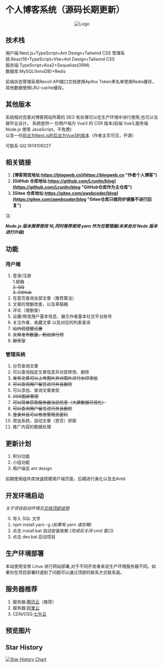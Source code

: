 # 个人博客系统（源码长期更新）

<div align=center>
 <img src="https://blogweb.cn/favicon.svg" alt="Logo" title="logo" />
</div>

## 技术栈

用户端:Next.js+TypeScript+Ant Design+Tailwind CSS 
管理系统:React18+TypeScript+Vite+Ant Design+Tailwind CSS  
服务端:TypeScript+Koa2+Sequelize(ORM)  
数据库:MySQL(InnoDB)+Redis  

前端状态管理采用Recoil
API接口文档使用Apifox
Token黑名单使用Redis缓存，其他数据使用LRU-cache缓存。  

## 其他版本

系统相对完善对博客网站所需的 SEO 有处理可以在生产环境中进行使用,也可以当做毕业设计。
系统提供一 份用户端为 Vue3 的 CSR 版本(前端 Vue3,服务端 Node.js 使用 JavaScript，不免费)  
以及一份[前台为Next.js的后台为Vue3的版本](https://github.com/Lrunlin/web_blog "个人博客")（作者主页可见，开源） 

可联系 QQ:1974109227  

## 相关链接

1. **[博客预览地址:https://blogweb.cn](https://blogweb.cn "作者个人博客")**
2. **[GitHub 仓库地址:https://github.com/Lrunlin/blog](https://github.com/Lrunlin/blog "GitHub仓库作为主仓库")**
3. **[Gitee 仓库地址:https://gitee.com/awebcoder/blog](https://gitee.com/awebcoder/blog "Gitee仓库只做同步镜像不进行回复")**

<p id="to">注:</p>

**_Node.js 版本推荐使用 16,同时推荐使用 yarn 作为包管理器(未来会对 Node 版本进行升级)_**

## 功能

### 用户端
1. 登录/注册  
 1.邮箱  
 ~~2. QQ~~  
 ~~3. GitHub~~  
3. 在首页查询全部文章（推荐算法）  
4. 文章的增删改查，以及草稿箱  
5. 评论（增删查）  
6. 设置/修改用户基本信息、展示作者基本社交平台账号  
7. 关注作者、收藏文章 以及对应的列表查询  
8. ~~站内信提醒设置~~  
9. ~~文章发布数量、粉丝排行榜~~  
10. ~~聊天室~~

### 管理系统
1. 分页查询文章
2. 可以查询指定文章信息并对其修改、删除
3. ~~发布文章可以上传图片并对图片进行水印添加~~
4. ~~可以查询用户留言进行并且删除~~
5. 可以添加、查询文章类型
6. ~~OSS图床管理~~
7. ~~可以简单获取服务器当前信息（大屏数据可视化）~~
8. ~~可以查询用户留言进行并且删除~~
9. ~~登录并且可以修改管理员密码~~
10. 爬虫系统，自动文章（思否）抓取
11. 推广内容的数据处理
## 更新计划

1. 积分功能
2. 小组功能
3. 用户端去 ant design

前期使用组件库快速搭建用户端页面，后期进行美化以及去Antd  

## 开发环境启动

_关于项目启动环境见[文档顶部说明](#to)_

0. 导入 SQL 文件
1. npm install yarn -g _(如果有 yarn 请忽略)_
2. 点击 install.bat 自动安装依赖 _(完成后关闭 cmd 窗口)_
3. 点击 dev.bat 启动项目

## 生产环境部署

本站使用宝塔 Linux 进行网站部署,对于不同开发者来说生产环境服务器不同。如果你在项目部署时遇到了问题可以通过顶部的联系方式联系我。

## 服务器推荐

1. 服务器:[腾讯云](https://curl.qcloud.com/VEizLhRn "腾讯云,轻量应用服务器")（推荐）
2. 服务器:[阿里云](https://www.aliyun.com/daily-act/ecs/activity_selection?userCode=46qdmkc0 "阿里云,轻量应用服务器")
3. CDN/OSS:[七牛云](https://s.qiniu.com/NZ3Iz2 "七牛云,CDN,OSS")

## 预览图片


## Star History

[![Star History Chart](https://api.star-history.com/svg?repos=Lrunlin/blog&type=Date)](https://star-history.com/#Lrunlin/blog&Date)

